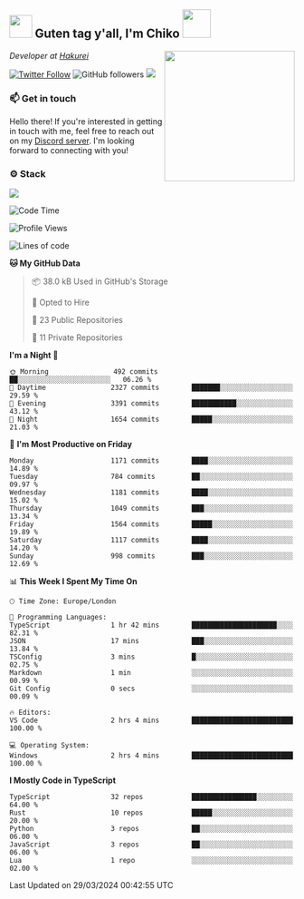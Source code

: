 <h2><img src="https://cdn.discordapp.com/emojis/1100181376730402906.gif?quality=lossless" width="40"> Guten tag y'all, I'm Chiko <img src="https://a.ppy.sh/15907233" width="50"></h2>
<a href="https://twitter.com/Zzul0714/status/1654451338179395585?s=20"><img align='right' src="https://cdn.discordapp.com/attachments/1109162815866023976/1109163700583153705/FvXKt8paEAAR6Ak1.png" width="230"></a>
<p><em>Developer at <a href="https://github.com/hakureiapp">Hakurei</a></em></p>

[![Twitter Follow](https://img.shields.io/twitter/follow/chikoxq?label=Follow)](https://twitter.com/intent/follow?screen_name=chikoxq)
![GitHub followers](https://img.shields.io/github/followers/chikof?label=Follow&style=social)
![](https://komarev.com/ghpvc/?username=chikof&color=blue)

### 📫 Get in touch
Hello there! If you're interested in getting in touch with me, feel free to reach out on my [Discord server](https://discord.gg/sejc7TnX6N). I'm looking forward to connecting with you!

### ⚙️ Stack
![](https://skillicons.dev/icons?i=git,kubernetes,docker,js,ts,cloudflare,css,deno,express,graphql,html,mongodb,nestjs,py,react,apollo,bash,java,lua,nextjs,netlify,nodejs,ps,powershell,rust,neovim,tauri,sentry,postgres,tailwind,prisma,actix)

<!--START_SECTION:waka-->
![Code Time](http://img.shields.io/badge/Code%20Time-1%2C602%20hrs%2021%20mins-blue)

![Profile Views](http://img.shields.io/badge/Profile%20Views-0-blue)

![Lines of code](https://img.shields.io/badge/From%20Hello%20World%20I%27ve%20Written-6.9%20million%20lines%20of%20code-blue)

**🐱 My GitHub Data** 

> 📦 38.0 kB Used in GitHub's Storage 
 > 
> 💼 Opted to Hire
 > 
> 📜 23 Public Repositories 
 > 
> 🔑 11 Private Repositories 
 > 
**I'm a Night 🦉** 

```text
🌞 Morning                492 commits         ██░░░░░░░░░░░░░░░░░░░░░░░   06.26 % 
🌆 Daytime                2327 commits        ███████░░░░░░░░░░░░░░░░░░   29.59 % 
🌃 Evening                3391 commits        ███████████░░░░░░░░░░░░░░   43.12 % 
🌙 Night                  1654 commits        █████░░░░░░░░░░░░░░░░░░░░   21.03 % 
```
📅 **I'm Most Productive on Friday** 

```text
Monday                   1171 commits        ████░░░░░░░░░░░░░░░░░░░░░   14.89 % 
Tuesday                  784 commits         ██░░░░░░░░░░░░░░░░░░░░░░░   09.97 % 
Wednesday                1181 commits        ████░░░░░░░░░░░░░░░░░░░░░   15.02 % 
Thursday                 1049 commits        ███░░░░░░░░░░░░░░░░░░░░░░   13.34 % 
Friday                   1564 commits        █████░░░░░░░░░░░░░░░░░░░░   19.89 % 
Saturday                 1117 commits        ████░░░░░░░░░░░░░░░░░░░░░   14.20 % 
Sunday                   998 commits         ███░░░░░░░░░░░░░░░░░░░░░░   12.69 % 
```


📊 **This Week I Spent My Time On** 

```text
🕑︎ Time Zone: Europe/London

💬 Programming Languages: 
TypeScript               1 hr 42 mins        █████████████████████░░░░   82.31 % 
JSON                     17 mins             ███░░░░░░░░░░░░░░░░░░░░░░   13.84 % 
TSConfig                 3 mins              █░░░░░░░░░░░░░░░░░░░░░░░░   02.75 % 
Markdown                 1 min               ░░░░░░░░░░░░░░░░░░░░░░░░░   00.99 % 
Git Config               0 secs              ░░░░░░░░░░░░░░░░░░░░░░░░░   00.09 % 

🔥 Editors: 
VS Code                  2 hrs 4 mins        █████████████████████████   100.00 % 

💻 Operating System: 
Windows                  2 hrs 4 mins        █████████████████████████   100.00 % 
```

**I Mostly Code in TypeScript** 

```text
TypeScript               32 repos            ████████████████░░░░░░░░░   64.00 % 
Rust                     10 repos            █████░░░░░░░░░░░░░░░░░░░░   20.00 % 
Python                   3 repos             ██░░░░░░░░░░░░░░░░░░░░░░░   06.00 % 
JavaScript               3 repos             ██░░░░░░░░░░░░░░░░░░░░░░░   06.00 % 
Lua                      1 repo              ░░░░░░░░░░░░░░░░░░░░░░░░░   02.00 % 
```




 Last Updated on 29/03/2024 00:42:55 UTC
<!--END_SECTION:waka-->


<!--
<p align="center">
     <a href="https://discord.gg/HhybNhchcC"><img src="https://invidget.switchblade.xyz/sejc7TnX6N" align="center" ><a>
</p> 
-->
